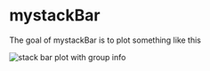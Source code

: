 # mystackBar

<!-- badges: start -->

<!-- badges: end -->

The goal of mystackBar is to plot something like this

![stack bar plot with group info](https://cdn.jsdelivr.net/gh/xiayh17/Figs@main/uPic/plotBarGroup.png "stack bar plot with group info")

